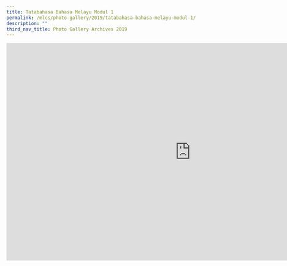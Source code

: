 ```yaml
---
title: Tatabahasa Bahasa Melayu Modul 1
permalink: /mlcs/photo-gallery/2019/tatabahasa-bahasa-melayu-modul-1/
description: ""
third_nav_title: Photo Gallery Archives 2019
---
```

<iframe allowfullscreen="true" height="569" width="960" frameborder="0" src="https://docs.google.com/presentation/d/e/2PACX-1vQR7cHJntPP3pVmR8emvLCkHn8q_UZXeG1gcPvxo-WmQgsG13SwCASUcAuDvV2F0UkfdmneZsYTvUcp/embed?start=false&amp;loop=false&amp;delayms=3000"></iframe>